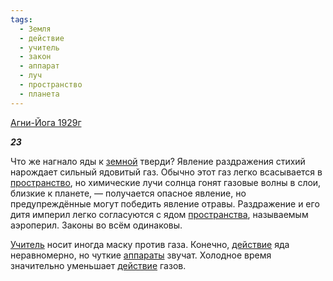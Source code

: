 ```yaml
---
tags:
  - Земля
  - действие
  - учитель
  - закон
  - аппарат
  - луч
  - пространство
  - планета
---
```

[Агни-Йога 1929г](https://127.0.0.1:4002/agni/1929)

___23___

Что же нагнало яды к [земной](../../../tags/#Земля) тверди? Явление раздражения стихий нарождает сильный ядовитый газ. Обычно этот газ легко всасывается в [пространство](../../../tags/#пространство), но химические лучи солнца гонят газовые волны в слои, близкие к планете, — получается опасное явление, но предупреждённые могут победить явление отравы. Раздражение и его дитя империл легко согласуются с ядом [пространства](../../../tags/#пространство), называемым аэроперил. Законы во всём одинаковы.   

[Учитель](../../../tags/#учитель) носит иногда маску против газа. Конечно, [действие](../../../tags/#действие) яда неравномерно, но чуткие [аппараты](../../../tags/#аппарат) звучат. Холодное время значительно уменьшает [действие](../../../tags/#действие) газов.